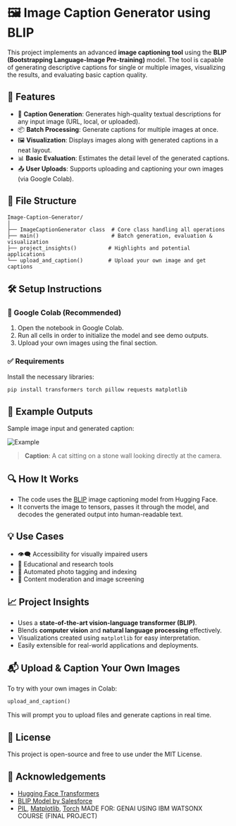
# 🖼️ Image Caption Generator using BLIP

This project implements an advanced **image captioning tool** using the **BLIP (Bootstrapping Language-Image Pre-training)** model. The tool is capable of generating descriptive captions for single or multiple images, visualizing the results, and evaluating basic caption quality.

## 🚀 Features

- 🔎 **Caption Generation**: Generates high-quality textual descriptions for any input image (URL, local, or uploaded).
- 📦 **Batch Processing**: Generate captions for multiple images at once.
- 🖼️ **Visualization**: Displays images along with generated captions in a neat layout.
- 📊 **Basic Evaluation**: Estimates the detail level of the generated captions.
- 📤 **User Uploads**: Supports uploading and captioning your own images (via Google Colab).

## 📁 File Structure

```
Image-Caption-Generator/
│
├── ImageCaptionGenerator class  # Core class handling all operations
├── main()                       # Batch generation, evaluation & visualization
├── project_insights()          # Highlights and potential applications
└── upload_and_caption()        # Upload your own image and get captions
```

## 🛠️ Setup Instructions

### 🔗 Google Colab (Recommended)
1. Open the notebook in Google Colab.
2. Run all cells in order to initialize the model and see demo outputs.
3. Upload your own images using the final section.

### ✅ Requirements

Install the necessary libraries:

```bash
pip install transformers torch pillow requests matplotlib
```

## 📸 Example Outputs

Sample image input and generated caption:

![Example](https://upload.wikimedia.org/wikipedia/commons/thumb/3/3a/Cat03.jpg/1200px-Cat03.jpg)

> **Caption**: A cat sitting on a stone wall looking directly at the camera.

## 🔍 How It Works

- The code uses the [BLIP](https://huggingface.co/Salesforce/blip-image-captioning-large) image captioning model from Hugging Face.
- It converts the image to tensors, passes it through the model, and decodes the generated output into human-readable text.

## 💡 Use Cases

- 👁️‍🗨️ Accessibility for visually impaired users
- 🧠 Educational and research tools
- 📸 Automated photo tagging and indexing
- 🚫 Content moderation and image screening

## 📈 Project Insights

- Uses a **state-of-the-art vision-language transformer (BLIP)**.
- Blends **computer vision** and **natural language processing** effectively.
- Visualizations created using `matplotlib` for easy interpretation.
- Easily extensible for real-world applications and deployments.

## 📬 Upload & Caption Your Own Images

To try with your own images in Colab:

```python
upload_and_caption()
```

This will prompt you to upload files and generate captions in real time.

## 📜 License

This project is open-source and free to use under the MIT License.

## 🙌 Acknowledgements

- [Hugging Face Transformers](https://huggingface.co/)
- [BLIP Model by Salesforce](https://huggingface.co/Salesforce/blip-image-captioning-large)
- [PIL](https://pillow.readthedocs.io/), [Matplotlib](https://matplotlib.org/), [Torch](https://pytorch.org/)
MADE FOR:
GENAI USING IBM WATSONX COURSE (FINAL PROJECT)
